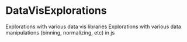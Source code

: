 # DataVisExplorations
Explorations with various data vis libraries
Explorations with various data manipulations (binning, normalizing, etc) in js
